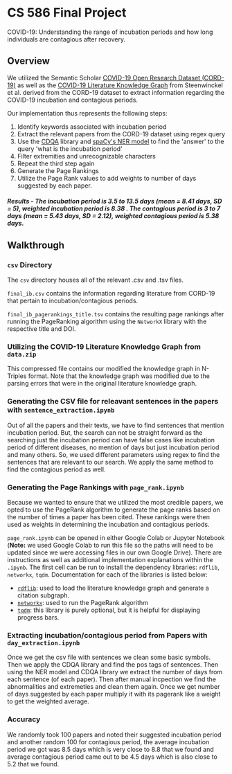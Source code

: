 # CS 586 Final Project

COVID-19: Understanding the range of incubation periods and how long individuals are contagious after recovery.

## Overview

We utilized the Semantic Scholar [COVID-19 Open Research Dataset (CORD-19)](https://www.semanticscholar.org/cord19) as well as the [COVID-19 Literature Knowledge Graph](https://github.com/GillesVandewiele/COVID-KG) from Steenwinckel et al. derived from the CORD-19 dataset to extract information regarding the COVID-19 incubation and contagious periods.

Our implementation thus represents the following steps:

1. Identify keywords associated with incubation period
2. Extract the relevant papers from the CORD-19 dataset using regex query
3. Use the [CDQA](https://cdqa-suite.github.io/cdQA-website/) library and [spaCy's NER model](https://spacy.io/universe/project/video-spacys-ner-model) to find the 'answer' to the query 'what is the incubation period'
4. Filter extremities and unrecognizable characters
5. Repeat the third step again
6. Generate the Page Rankings
7. Utilize the Page Rank values to add weights to number of days suggested by each paper.

##### Results - The incubation period is 3.5 to 13.5 days (mean = 8.41 days, SD = 5), weighted incubation period is 8.38 . The contagious period is 3 to 7 days (mean = 5.43 days, SD = 2.12), weighted contagious period is 5.38 days.

## Walkthrough

### `csv` Directory

The `csv` directory houses all of the relevant .csv and .tsv files.

`final_ib.csv` contains the information regarding literature from CORD-19 that pertain to incubation/contagious periods.

`final_ib_pagerankings_title.tsv` contains the resulting page rankings after running the PageRanking algorithm using the `NetworkX` library with the respective title and DOI.

### Utilizing the COVID-19 Literature Knowledge Graph from `data.zip`

This compressed file contains our modified the knowledge graph in N-Triples format. Note that the knowledge graph was modified due to the parsing errors that were in the original literature knowledge graph.

### Generating the CSV file for releavant sentences in the papers with `sentence_extraction.ipynb`

Out of all the papers and their texts, we have to find sentences that mention incubation period. But, the search can not be straight forward as the searching just the incubation period can have false cases like incubation period of different diseases, no mention of days but just incubation period and many others. So, we used different parameters using regex to find the sentences that are relevant to our search. We apply the same method to find the contagious period as well.

### Generating the Page Rankings with `page_rank.ipynb`

Because we wanted to ensure that we utilized the most credible papers, we opted to use the PageRank algorithm to generate the page ranks based on the number of times a paper has been cited. These rankings were then used as weights in determining the incubation and contagious periods.

`page_rank.ipynb` can be opened in either Google Colab or Jupyter Notebook (**Note:** we used Google Colab to run this file so the paths will need to be updated since we were accessing files in our own Google Drive). There are instructions as well as additional implementation explanations within the `.ipynb`. The first cell can be run to install the dependency libraries: `rdflib`, `networkx`, `tqdm`. Documentation for each of the libraries is listed below:

- [`rdflib`](https://rdflib.readthedocs.io/en/stable/): used to load the literature knowledge graph and generate a citation subgraph.
- [`networkx`](https://networkx.org/documentation/stable/index.html): used to run the PageRank algorithm
- [`tqdm`](https://tqdm.github.io/): this library is purely optional, but it is helpful for displaying progress bars.

### Extracting incubation/contagious period from Papers with `day_extraction.ipynb`

Once we get the csv file with sentences we clean some basic symbols. Then we apply the CDQA library and find the pos tags of sentences. Then using the NER model and CDQA library we extract the number of days from each sentence (of each paper). Then after manual incpection we find the abnormalities and extremeties and clean them again.
Once we get number of days suggested by each paper multiply it with its pagerank like a weight to get the weighted average.

### Accuracy

We randomly took 100 papers and noted their suggested incubation period and another random 100 for contagious period, the average incubation period we got was 8.5 days which is very close to 8.8 that we found and average contagious period came out to be 4.5 days which is also close to 5.2 that we found.
